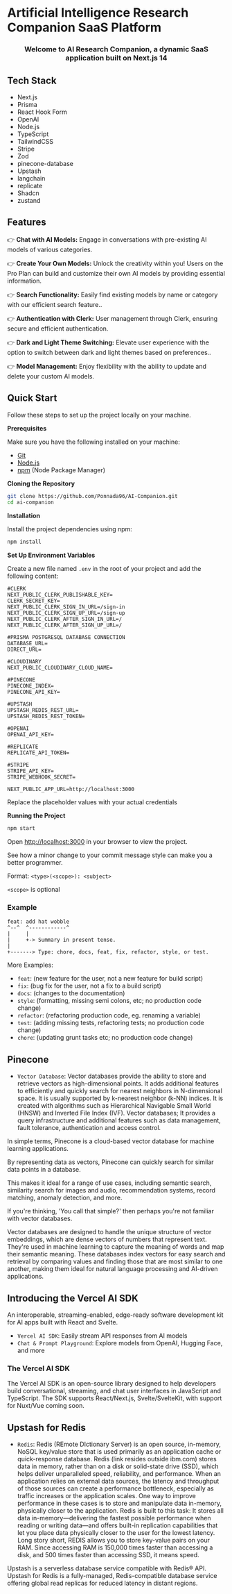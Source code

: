 # Artificial Intelligence Research Companion SaaS Platform

<h3 align="center">Welcome to AI Research Companion, a dynamic SaaS application built on Next.js 14 </h3>

## <a name="tech-stack">Tech Stack</a>

- Next.js
- Prisma
- React Hook Form
- OpenAI
- Node.js
- TypeScript
- TailwindCSS
- Stripe
- Zod
- pinecone-database
- Upstash
- langchain
- replicate
- Shadcn
- zustand

## <a name="features">Features</a>

👉 **Chat with AI Models:** Engage in conversations with pre-existing AI models of various categories.

👉 **Create Your Own Models:** Unlock the creativity within you! Users on the Pro Plan can build and customize their own AI models by providing essential information.

👉 **Search Functionality:** Easily find existing models by name or category with our efficient search feature..

👉 **Authentication with Clerk:** User management through Clerk, ensuring secure and efficient authentication.

👉 **Dark and Light Theme Switching:** Elevate user experience with the option to switch between dark and light themes based on preferences..

👉 **Model Management:** Enjoy flexibility with the ability to update and delete your custom AI models.

## <a name="quick-start">Quick Start</a>

Follow these steps to set up the project locally on your machine.

**Prerequisites**

Make sure you have the following installed on your machine:

- [Git](https://git-scm.com/)
- [Node.js](https://nodejs.org/en)
- [npm](https://www.npmjs.com/) (Node Package Manager)

**Cloning the Repository**

```bash
git clone https://github.com/Ponnada96/AI-Companion.git
cd ai-companion
```

**Installation**

Install the project dependencies using npm:

```bash
npm install
```

**Set Up Environment Variables**

Create a new file named `.env` in the root of your project and add the following content:

```env
#CLERK
NEXT_PUBLIC_CLERK_PUBLISHABLE_KEY=
CLERK_SECRET_KEY=
NEXT_PUBLIC_CLERK_SIGN_IN_URL=/sign-in
NEXT_PUBLIC_CLERK_SIGN_UP_URL=/sign-up
NEXT_PUBLIC_CLERK_AFTER_SIGN_IN_URL=/
NEXT_PUBLIC_CLERK_AFTER_SIGN_UP_URL=/

#PRISMA POSTGRESQL DATABASE CONNECTION
DATABASE_URL=
DIRECT_URL=

#CLOUDINARY 
NEXT_PUBLIC_CLOUDINARY_CLOUD_NAME=

#PINECONE
PINECONE_INDEX=
PINECONE_API_KEY=

#UPSTASH
UPSTASH_REDIS_REST_URL=
UPSTASH_REDIS_REST_TOKEN=

#OPENAI
OPENAI_API_KEY=

#REPLICATE
REPLICATE_API_TOKEN=

#STRIPE
STRIPE_API_KEY=
STRIPE_WEBHOOK_SECRET=

NEXT_PUBLIC_APP_URL=http://localhost:3000
```

Replace the placeholder values with your actual credentials

**Running the Project**

```bash
npm start
```

Open [http://localhost:3000](http://localhost:3000) in your browser to view the project.


See how a minor change to your commit message style can make you a better programmer.

Format: `<type>(<scope>): <subject>`

`<scope>` is optional

### Example 

```
feat: add hat wobble
^--^  ^------------^
|     |
|     +-> Summary in present tense.
|
+-------> Type: chore, docs, feat, fix, refactor, style, or test.
```
More Examples:

- `feat`: (new feature for the user, not a new feature for build script)
- `fix`: (bug fix for the user, not a fix to a build script)
- `docs`: (changes to the documentation)
- `style`: (formatting, missing semi colons, etc; no production code change)
- `refactor`: (refactoring production code, eg. renaming a variable)
- `test`: (adding missing tests, refactoring tests; no production code change)
- `chore`: (updating grunt tasks etc; no production code change)

## Pinecone

- `Vector Database`: Vector databases provide the ability to store and retrieve vectors as high-dimensional points. It adds additional features to efficiently and quickly search for nearest neighbors in N-dimensional space. It is usually supported by k-nearest neighbor (k-NN) indices. It is created with algorithms such as Hierarchical Navigable Small World (HNSW) and Inverted File Index (IVF). Vector databases; It provides a query infrastructure and additional features such as data management, fault tolerance, authentication and access control.

In simple terms, Pinecone is a cloud-based vector database for machine learning applications.

By representing data as vectors, Pinecone can quickly search for similar data points in a database.

This makes it ideal for a range of use cases, including semantic search, similarity search for images and audio, recommendation systems, record matching, anomaly detection, and more.

If you're thinking, 'You call that simple?' then perhaps you're not familiar with vector databases.

Vector databases are designed to handle the unique structure of vector embeddings, which are dense vectors of numbers that represent text. They're used in machine learning to capture the meaning of words and map their semantic meaning. These databases index vectors for easy search and retrieval by comparing values and finding those that are most similar to one another, making them ideal for natural language processing and AI-driven applications.

## Introducing the Vercel AI SDK

An interoperable, streaming-enabled, edge-ready software development kit for AI apps built with React and Svelte.

- `Vercel AI SDK`: Easily stream API responses from AI models
- `Chat & Prompt Playground`: Explore models from OpenAI, Hugging Face, and more

### The Vercel AI SDK

The Vercel AI SDK is an open-source library designed to help developers build conversational, streaming, and chat user interfaces in JavaScript and TypeScript. The SDK supports React/Next.js, Svelte/SvelteKit, with support for Nuxt/Vue coming soon.

## Upstash for Redis
- `Redis`: Redis (REmote DIctionary Server) is an open source, in-memory, NoSQL key/value store that is used primarily as an application cache or quick-response database. Redis (link resides outside ibm.com) stores data in memory, rather than on a disk or solid-state drive (SSD), which helps deliver unparalleled speed, reliability, and performance. When an application relies on external data sources, the latency and throughput of those sources can create a performance bottleneck, especially as traffic increases or the application scales. One way to improve performance in these cases is to store and manipulate data in-memory, physically closer to the application. Redis is built to this task: It stores all data in-memory—delivering the fastest possible performance when reading or writing data—and offers built-in replication capabilities that let you place data physically closer to the user for the lowest latency. Long story short, REDIS allows you to store key-value pairs on your RAM. Since accessing RAM is 150,000 times faster than accessing a disk, and 500 times faster than accessing SSD, it means speed.

Upstash is a serverless database service compatible with Redis® API.
Upstash for Redis is a fully-managed, Redis-compatible database service offering global read replicas for reduced latency in distant regions.